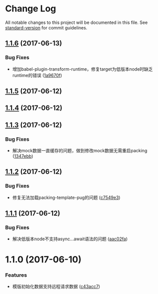 # Change Log

All notable changes to this project will be documented in this file. See [standard-version](https://github.com/conventional-changelog/standard-version) for commit guidelines.

<a name="1.1.6"></a>
## [1.1.6](https://github.com/packingjs/packing-template-pug/compare/v1.1.5...v1.1.6) (2017-06-13)


### Bug Fixes

* 增加babel-plugin-transform-runtime，修复target为低版本node时缺乏runtime的错误 ([1a9670f](https://github.com/packingjs/packing-template-pug/commit/1a9670f))



<a name="1.1.5"></a>
## [1.1.5](https://github.com/packingjs/packing-template-pug/compare/v1.1.4...v1.1.5) (2017-06-12)



<a name="1.1.4"></a>
## [1.1.4](https://github.com/packingjs/packing-template-pug/compare/v1.1.3...v1.1.4) (2017-06-12)



<a name="1.1.3"></a>
## [1.1.3](https://github.com/packingjs/packing-template-pug/compare/v1.1.2...v1.1.3) (2017-06-12)


### Bug Fixes

* 解决mock数据一直缓存的问题，做到修改mock数据无需重启packing ([1347ebb](https://github.com/packingjs/packing-template-pug/commit/1347ebb))



<a name="1.1.2"></a>
## [1.1.2](https://github.com/packingjs/packing-template-pug/compare/v1.1.1...v1.1.2) (2017-06-12)


### Bug Fixes

* 修复无法加载packing-template-pug的问题 ([c7549e3](https://github.com/packingjs/packing-template-pug/commit/c7549e3))



<a name="1.1.1"></a>
## [1.1.1](https://github.com/packingjs/packing-template-pug/compare/v1.1.0...v1.1.1) (2017-06-12)


### Bug Fixes

* 解决低版本node不支持async...await语法的问题 ([aac02fa](https://github.com/packingjs/packing-template-pug/commit/aac02fa))



<a name="1.1.0"></a>
# 1.1.0 (2017-06-10)


### Features

* 模版初始化数据支持远程请求数据 ([c43acc7](https://github.com/packingjs/packing-template-pug/commit/c43acc7))
